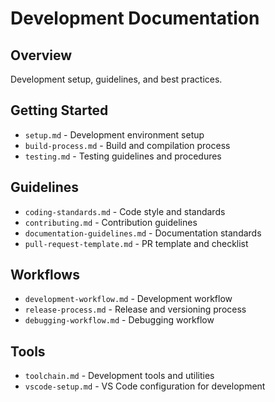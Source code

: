 # Development Documentation

## Overview
Development setup, guidelines, and best practices.

## Getting Started
- `setup.md` - Development environment setup
- `build-process.md` - Build and compilation process
- `testing.md` - Testing guidelines and procedures

## Guidelines
- `coding-standards.md` - Code style and standards
- `contributing.md` - Contribution guidelines
- `documentation-guidelines.md` - Documentation standards
- `pull-request-template.md` - PR template and checklist

## Workflows
- `development-workflow.md` - Development workflow
- `release-process.md` - Release and versioning process
- `debugging-workflow.md` - Debugging workflow

## Tools
- `toolchain.md` - Development tools and utilities
- `vscode-setup.md` - VS Code configuration for development
